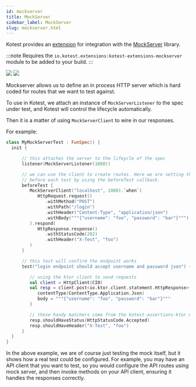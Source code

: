```yaml
---
id: mockserver
title: MockServer
sidebar_label: MockServer
slug: mockserver.html
---
```



Kotest provides an [extension](https://github.com/kotest/kotest-extensions-mockserver) for integration with the [MockServer](https://www.mock-server.com) library.

:::note
Requires the `io.kotest.extensions:kotest-extensions-mockserver` module to be added to your build.
:::


[<img src="https://img.shields.io/maven-central/v/io.kotest.extensions/kotest-extensions-mockserver.svg?label=latest%20release"/>](https://search.maven.org/artifact/io.kotest.extensions/kotest-extensions-mockserver)
[<img src="https://img.shields.io/nexus/s/https/oss.sonatype.org/io.kotest.extensions/kotest-extensions-mockserver.svg?label=latest%20snapshot"/>](https://oss.sonatype.org/content/repositories/snapshots/io/kotest/extensions/kotest-extensions-mockserver/)



Mockserver allows us to define an in process HTTP server which is hard coded for routes that we want to test against.

To use in Kotest, we attach an instance of `MockServerListener` to the spec under test, and Kotest will control
the lifecycle automatically.

Then it is a matter of using `MockServerClient` to wire in our responses.

For example:

```kotlin
class MyMockServerTest : FunSpec() {
  init {

      // this attaches the server to the lifeycle of the spec
      listener(MockServerListener(1080))

      // we can use the client to create routes. Here we are setting them up
      // before each test by using the beforeTest callback.
      beforeTest {
         MockServerClient("localhost", 1080).`when`(
            HttpRequest.request()
               .withMethod("POST")
               .withPath("/login")
               .withHeader("Content-Type", "application/json")
               .withBody("""{"username": "foo", "password": "bar"}""")
         ).respond(
            HttpResponse.response()
               .withStatusCode(202)
               .withHeader("X-Test", "foo")
         )
      }

      // this test will confirm the endpoint works
      test("login endpoint should accept username and password json") {

         // using the ktor client to send requests
         val client = HttpClient(CIO)
         val resp = client.post<io.ktor.client.statement.HttpResponse>("http://localhost:1080/login") {
            contentType(ContentType.Application.Json)
            body = """{"username": "foo", "password": "bar"}"""
         }

         // these handy matchers come from the kotest-assertions-ktor module
         resp.shouldHaveStatus(HttpStatusCode.Accepted)
         resp.shouldHaveHeader("X-Test", "foo")
      }
  }
}
```

In the above example, we are of course just testing the mock itself, but it shows how a real test could be configured. For example,
you may have an API client that you want to test, so you would configure the API routes using mock server, and then invoke methods
on your API client, ensuring it handles the responses correctly.


